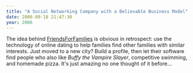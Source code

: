 ```yaml
---
title: "A Social Networking Company with a Believable Business Model"
date: 2006-09-18 21:47:30
year: 2006
---
```

The idea behind <a href="http://www.friendsforfamilies.com">FriendsForFamilies</a> is obvious in retrospect: use the technology of online dating to help families find other families with similar interests.  Just moved to a new city? Build a profile, then let their software find people who also like <em>Buffy the Vampire Slayer</em>, competitive swimming, and homemade pizza.  It's just amazing no one thought of it before...
